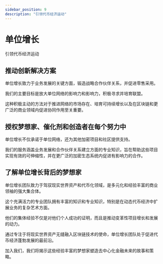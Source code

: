 ```yaml
---
sidebar_position: 9
description: "引领代币经济运动"
---
```


# 单位增长

引领代币经济运动

## 推动创新解决方案

单位增长致力于业务发展的关键方面，锻造战略合作伙伴关系，并促进零售采用。

我们的主要目标是放大单位网络的影响力和影响力，积极寻求并培育联盟。

这种积极主动的方法对于推进网络的市场存在、培育可持续增长以及在区块链和更广泛的商业领域内促进协同作用至关重要。

## 授权梦想家、催化剂和创造者在每个努力中

单位增长不仅承诺于单位网络，还为其他加密项目和社区提供支持。

我们的服务涵盖业务发展和合作伙伴关系建立方面的专业知识，旨在帮助这些项目实现有效的可伸缩性，并在更广泛的加密生态系统内促进有影响力的合作。

## 了解单位增长背后的梦想家

单位增长团队致力于驾驭现实世界资产和代币化领域，是多元化和经验丰富的商业领袖的强大集合体。

这个充满活力的专业团队拥有丰富的知识和专业知识，特别是在动态代币经济中扩展业务的复杂艺术方面。

他们的集体经验不仅是对他们个人成功的证明，而且是推动变革性项目增长和发展的动力。

通过专注于将现实世界资产无缝融入区块链技术的使命，单位增长团队处于促进代币经济蓬勃发展的最前沿。

加入我们，我们将揭示这些经验丰富的梦想家塑造去中心化金融未来的故事和策略。
